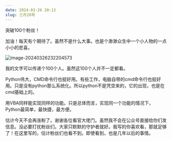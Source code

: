```yaml
---
date: 2024-03-26 20:13
slug: 三月26号
---
```


突破100个粉丝！

加油！每天有个期待了。虽然不是什么大事。也是个渺渺众生中一个小人物的一点小小的悲喜。

![image-20240326232204573](https://docu-1319658309.cos.ap-guangzhou.myqcloud.com/image-20240326232204573.png)

我的文字可以传递个100个人。虽然这100个人并不一定都看。

<!-- truncate -->

Python伟大，CMD命令行也挺好用。有些工作，电脑自带的cmd命令行也挺好用。只是没有python那么系统化。所以python不是凭空来的，它的出现，也是在cmd基础上的。

用VBA同样能实现同样的功能。只是总体而言，实现同一个功能的情况下，Python最简单，最快捷，最方便。

估计今天不会再涨粉了。谢谢各位看官大佬门。虽然我不会在公众号直接给你们发信息。没必要打扰粉丝们。大家只默默的守护者就好。我写的你喜欢看，那就足够了！在这里写的，估计粉丝们也看不到。即使看到，也是几年以后的事情。
